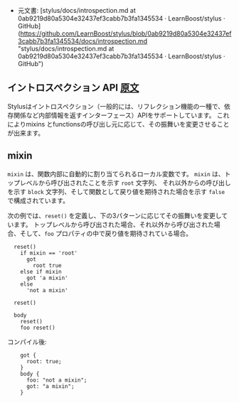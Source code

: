 + 元文書: [stylus/docs/introspection.md at 0ab9219d80a5304e32437ef3cabb7b3fa1345534 · LearnBoost/stylus · GitHub]
(https://github.com/LearnBoost/stylus/blob/0ab9219d80a5304e32437ef3cabb7b3fa1345534/docs/introspection.md 
"stylus/docs/introspection.md at 0ab9219d80a5304e32437ef3cabb7b3fa1345534 · LearnBoost/stylus · GitHub")

## イントロスペクション API [原文](http://learnboost.github.com/stylus/docs/introspection.html)

Stylusはイントロスペクション（一般的には、リフレクション機能の一種で、依存関係など内部情報を返すインターフェース）APIをサポートしています。
これによりmixins とfunctionsの呼び出し元に応じて、その振舞いを変更させることが出来ます。

## mixin

  `mixin` は、関数内部に自動的に割り当てられるローカル変数です。
  `mixin`  は、トップレベルから呼び出されたことを示す `root` 文字列、
  それ以外からの呼び出しを示す `block` 文字列、そして関数として戻り値を期待された場合を示す `false` で構成されています。

  次の例では、`reset()` を定義し、下の3パターンに応じてその振舞いを変更しています。
  トップレベルから呼び出された場合、それ以外から呼び出された場合、そして、`foo` プロパティの中で戻り値を期待されている場合。

      reset()
        if mixin == 'root'
          got
            root true
        else if mixin
          got 'a mixin'
        else
          'not a mixin'

      reset()

      body
        reset()
        foo reset()

コンパイル後:

        got {
          root: true;
        }
        body {
          foo: "not a mixin";
          got: "a mixin";
        }
